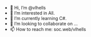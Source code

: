 - 👋 Hi, I’m @vlhells
- 👀 I’m interested in All.
- 🌱 I’m currently learning C#.
- 💞️ I’m looking to collaborate on ...
- 📫 How to reach me: soc.web/vlhells

<!---
vlhells/vlhells is a ✨ special ✨ repository because its `README.md` (this file) appears on your GitHub profile.
You can click the Preview link to take a look at your changes.
--->
